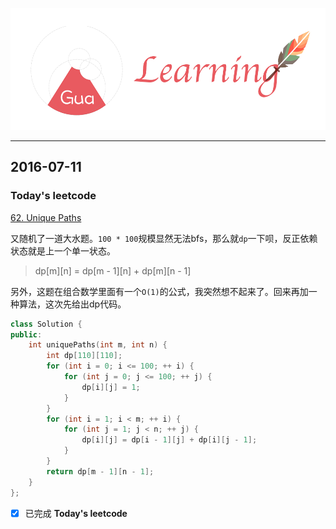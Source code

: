 ![](/background.png)

---


## 2016-07-11

### Today's leetcode

[62. Unique Paths](https://leetcode.com/problems/unique-paths/)

又随机了一道大水题。`100 * 100`规模显然无法bfs，那么就`dp`一下呗，反正依赖状态就是上一个单一状态。

> dp[m][n] = dp[m - 1][n] + dp[m][n - 1]

另外，这题在组合数学里面有一个`O(1)`的公式，我突然想不起来了。回来再加一种算法，这次先给出dp代码。

```cpp
class Solution {
public:
    int uniquePaths(int m, int n) {
        int dp[110][110];
        for (int i = 0; i <= 100; ++ i) {
            for (int j = 0; j <= 100; ++ j) {
                dp[i][j] = 1;
            }
        }
        for (int i = 1; i < m; ++ i) {
            for (int j = 1; j < n; ++ j) {
                dp[i][j] = dp[i - 1][j] + dp[i][j - 1];
            }
        }
        return dp[m - 1][n - 1];
    }
};
```

- [x] 已完成 **Today's leetcode**
